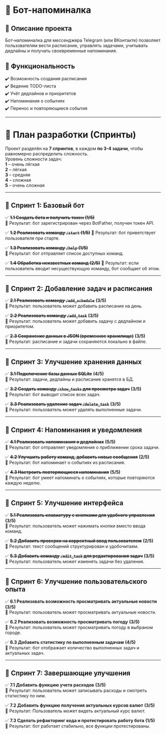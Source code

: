 # 📅 Бот-напоминалка

## 📌 Описание проекта  
Бот-напоминалка для мессенджера Telegram (или ВКонтакте) позволяет пользователям вести расписание, управлять задачами, учитывать дедлайны и получать своевременные напоминания.

## 🚀 Функциональность  
✔️ Возможность создания расписания  
✔️ Ведение TODO-листа  
✔️ Учёт дедлайнов и приоритетов  
✔️ Напоминания о событиях  
✔️ Перенос и повторяющиеся события  

---

# 📆 **План разработки (Спринты)**  
Проект разделён на **7 спринтов**, в каждом **по 3-4 задачи**, чтобы равномерно распределить сложность.  
Уровень сложности задач:  
**1** – очень лёгкая  
**2** – лёгкая  
**3** – средняя  
**4** – сложная  
**5** – очень сложная  

---

## **🔹 Спринт 1: Базовый бот**  
✅ ~~**1.1 Создать бота и получить токен** **(1/5)**~~  
🔹 Результат: бот зарегистрирован через BotFather, получен токен API. 

✅ ~~**1.2 Реализовать команду `/start`** **(1/5)**~~ 
🔹 Результат: бот приветствует пользователя при старте.  

✅ ~~**1.3 Реализовать команду `/help`** **(1/5)**~~  
🔹 Результат: бот отправляет список доступных команд.  

✅ ~~**1.4 Обработка неизвестных команд** **(2/5)**~~
🔹 Результат: если пользователь вводит несуществующую команду, бот сообщает об этом.  

---

## **🔹 Спринт 2: Добавление задач и расписания**  
✅ **~~2.1 Реализовать команду `/add_schedule`~~** **(3/5)**  
🔹 Результат: пользователь может добавить расписание на день.  

✅ **~~2.2 Реализовать команду `/add_task`~~** **(3/5)**  
🔹 Результат: пользователь может добавить задачу с дедлайном и приоритетом.  

✅ **~~2.3 Сохранение данных в JSON (временное хранилище)~~** **(3/5)**  
🔹 Результат: расписание и задачи сохраняются локально в файле.  

---

## **🔹 Спринт 3: Улучшение хранения данных**  
✅ **~~3.1 Подключение базы данных SQLite~~** **(4/5)**  
🔹 Результат: задачи, дедлайны и расписание хранятся в БД.  

✅ **~~3.2 Создать команду `/show_tasks` для просмотра задач~~** **(3/5)**  
🔹 Результат: бот выводит список всех задач.  

✅ **~~3.3 Реализовать удаление задач `/delete_task`~~** **(3/5)**  
🔹 Результат: пользователь может удалять выполненные задачи.  

---

## **🔹 Спринт 4: Напоминания и уведомления**  
✅ **~~4.1 Реализовать напоминания о дедлайнах~~** **(5/5)**  
🔹 Результат: бот отправляет уведомления о приближении срока задачи.  

✅ **~~4.2 Улучшить работу команд, добавить новые сообщения~~** **(2/5)**  
🔹 Результат: бот напоминает о событиях из расписания.  

✅ **~~4.3 Настроить повторяющиеся напоминания~~** **(5/5)**  
🔹 Результат: бот умеет напоминать о событиях, которые повторяются каждую неделю.  

---

## **🔹 Спринт 5: Улучшение интерфейса**  
✅ **~~5.1 Реализовать клавиатуру с кнопками для удобного управления~~** **(3/5)**  
🔹 Результат: пользователь может нажимать кнопки вместо ввода команд.  

✅ **~~5.2 Добавить проверки на корректный ввод пользователем~~** **(2/5)**  
🔹 Результат: текст сообщений структурирован и удобочитаем.  

✅ **~~5.3 Добавить команду `/edit_task` для редактирования задач~~** **(3/5)**  
🔹 Результат: пользователь может изменять задачи без удаления.  

---

## **🔹 Спринт 6: Улучшение пользовательского опыта**  
✅ **6.1 Реализовать возможность просматривать актуальные новости** **(3/5)**  
🔹 Результат: пользователь может просматривать актуальные новости.  

✅ **6.2 Реализовать возможность просматривать погоду** **(3/5)**  
🔹 Результат: пользователь может просматривать погоду в выбраном городе.  

✅ **6.3 Добавить статистику по выполненным задачам** **(4/5)**  
🔹 Результат: бот отображает количество выполненных задач и актуальных задач.  

---

## **🔹 Спринт 7: Завершающие улучшения**  
✅ **7.1 Добавить функцию учета расходов** **(3/5)**  
🔹 Результат: пользователь может записывать расходы и смотреть статистику по ним.  

✅ **7.2 Добавить функцию получения актуальных курсов валют** **(3/5)**  
🔹 Результат: Пользователь может видеть актуальный курс валют.  

✅ **7.3 Сделать рефакторинг кода и протестировать работу бота** **(1/5)**  
🔹 Результат: бот работает стабильно, все функции протестированы.  


